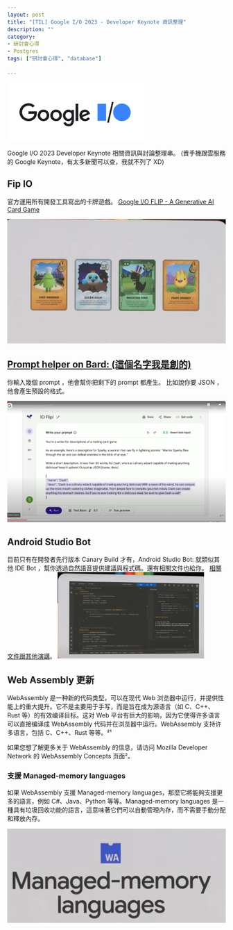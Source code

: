 ```yaml
---
layout: post
title: "[TIL] Google I/O 2023 - Developer Keynote 資訊整理"
description: ""
category: 
- 研討會心得
- Postgres
tags: ["研討會心得", "database"]

---
```




![image-20230511092146539](../images/2022/image-20230511092146539.png)


Google I/O 2023 Developer Keynote 相關資訊與討論整理串。 (賣手機跟雲服務的 Google Keynote，有太多新聞可以查，我就不列了 XD) 



## Fip IO

官方運用所有開發工具寫出的卡牌遊戲。 [Google I/O FLIP - A Generative AI Card Game](https://flip.withgoogle.com/)

![image-20230511092241614](../images/2022/image-20230511092241614.png)



## [Prompt helper on Bard: (這個名字我是創的) ](https://youtu.be/r8T0SnwHRNI)
你輸入幾個 prompt ，他會幫你把剩下的 prompt 都產生。 比如說你要 JSON ，他會產生預設的格式。 

![image-20230511092302688](../images/2022/image-20230511092302688.png)

## Android Studio Bot

目前只有在開發者先行版本 Canary Build 才有，Android Studio Bot: 就類似其他 IDE Bot ，幫你透過自然語音提供建議與程式碼。還有相關文件也給你。 [相關文件跟其他演講](https://android-developers.googleblog.com/2023/05/android-studio-io-23-announcing-studio-bot.html)。
<img src="../images/2022/image-20230511092826468.png" alt="image-20230511092826468" style="zoom:33%;" />













 

## Web Assembly 更新

WebAssembly 是一种新的代码类型，可以在现代 Web 浏览器中运行，并提供性能上的重大提升。它不是主要用于手写，而是旨在成为源语言（如 C、C++、Rust 等）的有效编译目标。这对 Web 平台有巨大的影响，因为它使得许多语言可以直接编译成 WebAssembly 代码并在浏览器中运行。WebAssembly 支持许多语言，包括 C、C++、Rust 等等。²¹

如果您想了解更多关于 WebAssembly 的信息，请访问 Mozilla Developer Network 的 WebAssembly Concepts 页面²。

### 支援 Managed-memory languages

如果 WebAssembly 支援 Managed-memory languages，那麼它將能夠支援更多的語言，例如 C#、Java、Python 等等。Managed-memory languages 是一種具有垃圾回收功能的語言，這意味著它們可以自動管理內存，而不需要手動分配和釋放內存。

<img src="../images/2022/image-20230511094731456.png" alt="image-20230511094731456" style="zoom:50%;" />



